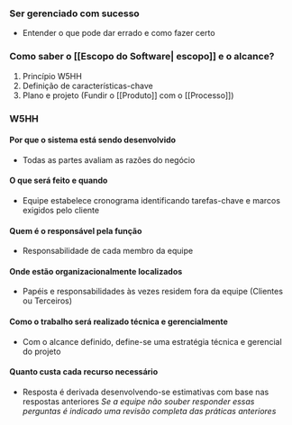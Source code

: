 ### Ser gerenciado com sucesso
- Entender o que pode dar errado e como fazer certo

### Como saber o [[Escopo do Software| escopo]] e o alcance?
1. Princípio W5HH
2. Definição de características-chave
3. Plano e projeto (Fundir o [[Produto]] com o [[Processo]])

### W5HH
#### Por que o sistema está sendo desenvolvido
- Todas as partes avaliam as razões do negócio
#### O que será feito e quando
- Equipe estabelece cronograma identificando tarefas-chave e marcos exigidos pelo cliente
#### Quem é o responsável pela função
- Responsabilidade de cada membro da equipe
#### Onde estão organizacionalmente localizados
- Papéis e responsabilidades às vezes residem fora da equipe (Clientes ou Terceiros)
#### Como o trabalho será realizado técnica e gerencialmente
- Com o alcance definido, define-se uma estratégia técnica e gerencial do projeto
#### Quanto custa cada recurso necessário
- Resposta é derivada desenvolvendo-se estimativas com base nas respostas anteriores
_Se a equipe não souber responder essas perguntas é indicado uma revisão completa das práticas anteriores_
